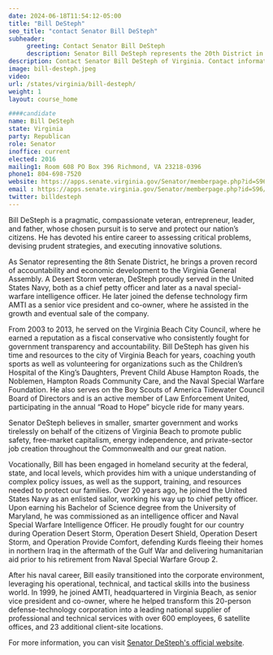 ```yaml
---
date: 2024-06-18T11:54:12-05:00
title: "Bill DeSteph"
seo_title: "contact Senator Bill DeSteph"
subheader:
     greeting: Contact Senator Bill DeSteph
     description: Senator Bill DeSteph represents the 20th District in Virginia. This district includes all of Accomack County and Northampton County, as well as parts of Norfolk City and Virginia Beach City.
description: Contact Senator Bill DeSteph of Virginia. Contact information for Bill DeSteph includes email address, phone number, and mailing address.
image: bill-desteph.jpeg
video:
url: /states/virginia/bill-desteph/
weight: 1
layout: course_home

####candidate
name: Bill DeSteph
state: Virginia
party: Republican
role: Senator
inoffice: current
elected: 2016
mailing1: Room 608 PO Box 396 Richmond, VA 23218-0396
phone1: 804-698-7520
website: https://apps.senate.virginia.gov/Senator/memberpage.php?id=S96/
email : https://apps.senate.virginia.gov/Senator/memberpage.php?id=S96/
twitter: billdesteph
---
```

Bill DeSteph is a pragmatic, compassionate veteran, entrepreneur, leader, and father, whose chosen pursuit is to serve and protect our nation’s citizens. He has devoted his entire career to assessing critical problems, devising prudent strategies, and executing innovative solutions.

As Senator representing the 8th Senate District, he brings a proven record of accountability and economic development to the Virginia General Assembly. A Desert Storm veteran, DeSteph proudly served in the United States Navy, both as a chief petty officer and later as a naval special-warfare intelligence officer. He later joined the defense technology firm AMTI as a senior vice president and co-owner, where he assisted in the growth and eventual sale of the company.

From 2003 to 2013, he served on the Virginia Beach City Council, where he earned a reputation as a fiscal conservative who consistently fought for government transparency and accountability. Bill DeSteph has given his time and resources to the city of Virginia Beach for years, coaching youth sports as well as volunteering for organizations such as the Children’s Hospital of the King’s Daughters, Prevent Child Abuse Hampton Roads, the Noblemen, Hampton Roads Community Care, and the Naval Special Warfare Foundation. He also serves on the Boy Scouts of America Tidewater Council Board of Directors and is an active member of Law Enforcement United, participating in the annual “Road to Hope” bicycle ride for many years.

Senator DeSteph believes in smaller, smarter government and works tirelessly on behalf of the citizens of Virginia Beach to promote public safety, free-market capitalism, energy independence, and private-sector job creation throughout the Commonwealth and our great nation.

Vocationally, Bill has been engaged in homeland security at the federal, state, and local levels, which provides him with a unique understanding of complex policy issues, as well as the support, training, and resources needed to protect our families. Over 20 years ago, he joined the United States Navy as an enlisted sailor, working his way up to chief petty officer. Upon earning his Bachelor of Science degree from the University of Maryland, he was commissioned as an intelligence officer and Naval Special Warfare Intelligence Officer. He proudly fought for our country during Operation Desert Storm, Operation Desert Shield, Operation Desert Storm, and Operation Provide Comfort, defending Kurds fleeing their homes in northern Iraq in the aftermath of the Gulf War and delivering humanitarian aid prior to his retirement from Naval Special Warfare Group 2.

After his naval career, Bill easily transitioned into the corporate environment, leveraging his operational, technical, and tactical skills into the business world. In 1999, he joined AMTI, headquartered in Virginia Beach, as senior vice president and co-owner, where he helped transform this 20-person defense-technology corporation into a leading national supplier of professional and technical services with over 600 employees, 6 satellite offices, and 23 additional client-site locations.

For more information, you can visit [Senator DeSteph's official website](https://www.billdesteph.com/).

